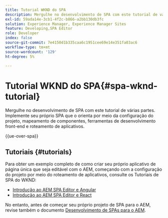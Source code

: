 ```yaml
---
title: Tutorial WKND do SPA
description: Mergulhe no desenvolvimento de SPA com este tutorial de várias partes. Implemente seu próprio SPA que o orienta por meio da configuração do projeto, mapeamento de componentes, ferramentas de desenvolvimento front-end e roteamento de aplicativos.
exl-id: 59ada14e-3cb1-4f2c-b866-a2bb130db3fc
solution: Experience Manager, Experience Manager Sites
feature: Developing,SPA Editor
role: Developer
index: false
source-git-commit: 7e4150d1b335caa6c1951cee69e14e351fa03ac6
workflow-type: tm+mt
source-wordcount: '129'
ht-degree: 5%

---
```



# Tutorial WKND do SPA{#spa-wknd-tutorial}

Mergulhe no desenvolvimento de SPA com este tutorial de várias partes. Implemente seu próprio SPA que o orienta por meio da configuração do projeto, mapeamento de componentes, ferramentas de desenvolvimento front-end e roteamento de aplicativos.

{{ue-over-spa}}

## Tutoriais {#tutorials}

Para obter um exemplo completo de como criar seu próprio aplicativo de página única que seja editável com o AEM, começando com a configuração do projeto por meio do roteamento de aplicativos, consulte os Tutoriais de SPA do WKND:

* [Introdução ao AEM SPA Editor e Angular](https://experienceleague.adobe.com/en/docs/experience-manager-learn/getting-started-with-aem-headless/spa-editor/angular/overview)
* [Introdução ao AEM SPA Editor e React](https://experienceleague.adobe.com/en/docs/experience-manager-learn/getting-started-with-aem-headless/spa-editor/how-to/react-core-components-v2)

No entanto, antes de começar seu próprio projeto de SPA para o AEM, revise também o documento [Desenvolvimento de SPAs para o AEM](/help/sites-developing/spa-architecture.md).
